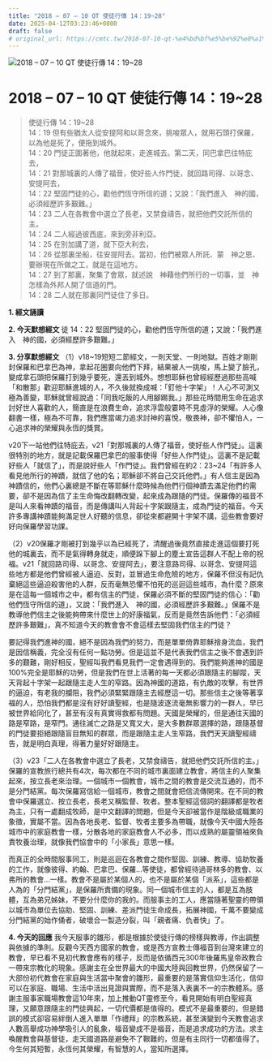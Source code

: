 ```yaml
---
title: "2018 – 07 – 10 QT 使徒行傳 14：19~28"
date: 2025-04-12T03:23:46+0800
draft: false
# original_url: https://cmtc.tw/2018-07-10-qt-%e4%bd%bf%e5%be%92%e8%a1%8c%e5%82%b3-14%ef%bc%9a1928
---
```


![2018 – 07 – 10 QT 使徒行傳 14：19\~28](/images/qt.jpg   "2018 – 07 – 10 QT 使徒行傳 14：19\~28")

# 2018 – 07 – 10 QT 使徒行傳 14：19\~28

> 使徒行傳 14：19\~28  
> 14：19 但有些猶太人從安提阿和以哥念來，挑唆眾人，就用石頭打保羅，以為他是死了，便拖到城外。  
> 14：20 門徒正圍著他，他就起來，走進城去。第二天，同巴拿巴往特庇去，  
> 14：21 對那城裏的人傳了福音，使好些人作門徒，就回路司得、以哥念、安提阿去，  
> 14：22 堅固門徒的心，勸他們恆守所信的道；又說：「我們進入　神的國，必須經歷許多艱難。」  
> 14：23 二人在各教會中選立了長老，又禁食禱告，就把他們交託所信的主。  
> 14：24 二人經過彼西底，來到旁非利亞。  
> 14：25 在別加講了道，就下亞大利去，  
> 14：26 從那裏坐船，往安提阿去。當初，他們被眾人所託、蒙　神之恩、要辦現在所做之工，就是在這地方。  
> 14：27 到了那裏，聚集了會眾，就述說　神藉他們所行的一切事，並　神怎樣為外邦人開了信道的門。  
> 14：28 二人就在那裏同門徒住了多日。

**1. 經文誦讀**

**2.  今天默想經文**
徒 14：22 堅固門徒的心，勸他們恆守所信的道；又說：「我們進入　神的國，必須經歷許多艱難。」

**3. 分享默想經文**
（1）v18\~19短短二節經文，一則天堂、一則地獄。百姓才剛剛封保羅和巴拿巴為神，拿起花圈要向他們下拜，結果被人一挑唆，馬上變了臉孔，變成拿石頭把保羅打到幾乎要死，還丟到城外。想想耶穌也曾經經歷過那些高喊「和散那」歡迎耶穌進城的人，不久後就換成喊：「釘他十字架」！人心不可測又極為善變，耶穌就曾經說過：「同我吃飯的人用腳踢我。」那些花時間用生命在追求討好世人喜歡的人，簡直是在浪費生命，追求浮雲般霎時不見虛浮的榮耀。人心像翻書一樣，極為不可靠，我們應當竭力追求討神的喜悅，敬畏神，卻不懼怕人，一心追求神的榮耀與永恆的獎賞。

v20下一站他們往特庇去，v21「對那城裏的人傳了福音，使好些人作門徒」。這裏很特別的地方，就是記載保羅巴拿巴的服事使得「好些人作門徒」。這裏不是記載好些人「就信了」，而是說好些人「作門徒」。我們曾經在約2：23\~24「有許多人看見他所行的神蹟，就信了他的名；耶穌卻不將自己交託他們。」有人信主是因為神蹟信的，他們心裏總是不斷在等耶穌什麼時候為他們行個神蹟去滿足他們的需要，卻不是因為信了主生命悔改翻轉改變，起來成為跟隨的門徒。保羅傳的福音不是叫人來看神蹟的福音，而是傳講叫人背起十字架跟隨主，成為門徒的福音。今天許多專講神蹟能夠滿足世人好聽的信息，卻從來都避開十字架不講，這些教會要好好向保羅學習功課。

（2）v20保羅才剛被打到幾乎以為已經死了，清醒過後竟然直接走進這個要打死他的城裏去，而不是氣得轉身就走，順便跺下腳上的塵土宣告這群人不配上帝的祝福。v21「就回路司得、以哥念、安提阿去」，要注意路司得、以哥念、安提阿這些地方都是他們曾經被人逼迫、反對，並冒過生命危險的地方，保羅不但沒有記仇棄絕這些逼迫殺害他的人群，反而毫無恐懼不怕死的巡迴這些城市，為什麼？原來是在這每一個城市之中，都有信主的門徒，保羅必須不斷的堅固門徒的信心：「勸他們恆守所信的道」，又說：「我們進入　神的國，必須經歷許多艱難。」保羅不是教導他們信主之後能夠帶來什麼世上的好康福氣，反而是竟然告訴他們：「必須經歷許多艱難」，真不知道今天的教會會不會這樣去堅固我們信主的門徒？

要記得我們進神的國，絕不是因為我們的努力，而是單單倚靠耶穌捨身流血，我們是因信稱義，完全沒有任何一點功勞。但是這並不是代表我們信主之後不會遇到許多的艱難，剛好相反，聖經叫我們看見我們一定會遇得到的。我們能夠進神的國是100%完全是耶穌的功勞，但是我們在世上活著的每一天都必須跟隨主的腳蹤，天天背起十字架一起跟隨主走人生的窄路。因為神國的道路，有仇敵的攻擊，有世界的逼迫，有老我的攔阻，我們必須緊緊跟隨主去經歷這一切。那些信主之後等著享福的人，恐怕我們都是沒有好好讀聖經，也是隨波逐流毫無影響力的一群人，早已被世界給同化了，甚至有沒有真實得救都有問題。天國是榮耀的，但是通往天國的路是窄路，是窄門。通往滅亡之路是又寬又大，是大多數群眾選擇的路，跟隨基督的門徒要拒絕跟隨盲目無知的群眾，而是跟隨主走人生窄路，我們天天讀聖經禱告，就是明白真理，得著力量好好跟隨主。

（3）v23「二人在各教會中選立了長老，又禁食禱告，就把他們交託所信的主。」保羅的宣教旅行總共有4次，每次都在不同的城市裏面建立教會，將信主的人聚集起來，按立長老來治理。一個城市一個教會，城市之間的教會是交流互通的，而不是分門結黨。每次保羅寫信給一個城市，教會之間就會把信流傳開來。在不同的教會中保羅選立、按立長老，長老又稱監督、牧者。整本聖經這個詞的翻譯都是牧者為主，只有一處翻成牧師，是中文翻譯的問題，但是今天卻被當作是階級或職業的象徵，實屬不當。因為各地長老、監督、牧者主要多為帶職，就像今天中國大陸各城市中的家庭教會一樣，分散各地的家庭教會人不必多，而以成熟的屬靈領袖來負責牧養治理，就像我們協會中的「小家長」意思一樣。

而真正的全時間服事同工，則是巡迴在各教會之間作堅固、訓練、教導、協助牧養的工作，就像彼得、約翰、巴拿巴、保羅…等使徒，都曾經待過哥林多的教會、以弗所的教會…一樣。教會不是屬於某個人的，也不是屬於某個「派系」，這些都是人為的「分門結黨」，是保羅所責備的現象。同一個城市信主的人，都是互為肢體，互為弟兄姊妹，不要分什麼你的我的。而服事主的工人，應當隨著聖靈的帶領以城市為單位去協助、堅固、訓練、差派門徒生命成長，拓展神國，千萬不要變成分門結黨的始作俑者，破壞合一製造分裂，叫「親者痛、仇者快」了。

**4. 今天的回應**
我今天服事的雛形，都是根據於使徒行傳的榜樣與教導，作出調整與依據的準則。反觀今天西方國家的教會，或是西方宣教士傳福音到台灣來建立的教會，早已看不見初代教會應有的樣子，反而是依循西元300年後羅馬皇帝政教合一帶來宗教化的現象。感謝主在全世界最大的中國大陸與回教世界，仍然保留了一大部份初代教會在家庭與生活當中聚會的雛形，最重要的是落實信仰生活化，信仰可以在家庭、職場、生活中活出見證與實際，而不是落入表裏不一的宗教體系。感謝主服事家職場教會這10年來，加上推動QT靈修至今，看見開始有明白聖經真理，又願意跟隨主的門徒興起，一切代價都是值得的。模式不是最重要的，但是錯誤的模式卻容易絆倒人進入單單「作禮拜」的宗教系統，甚至演變到今天教會追求人數高舉成功神學吸引人的亂象，福音變成不是福音，而是追求成功的方法。求主喚醒教會與基督徒，走天國道路是避免不了鞎難的，但是有主同行一切都值得了。今生何其短暫，永恆何其榮耀，有智慧的人，當知所選擇。

